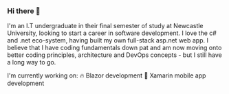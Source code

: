 ### Hi there 👋
I'm an I.T undergraduate in their final semester of study at Newcastle University, looking to start a career in software development. I love the c# and .net eco-system, having built my own full-stack asp.net web app. I believe that I have coding fundamentals down pat and am now moving onto better coding principles, architecture and DevOps concepts - but I still have a long way to go. 

I'm currently working on:
🔥 Blazor development 
📱 Xamarin mobile app development

<!--
**MitchellHub/MitchellHub** is a ✨ _special_ ✨ repository because its `README.md` (this file) appears on your GitHub profile.

Here are some ideas to get you started:

- 🔭 I’m currently working on ...
- 🌱 I’m currently learning ...
- 👯 I’m looking to collaborate on ...
- 🤔 I’m looking for help with ...
- 💬 Ask me about ...
- 📫 How to reach me: ...
- 😄 Pronouns: ...
- ⚡ Fun fact: ...
-->
